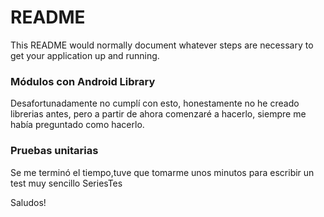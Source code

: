 # README #

This README would normally document whatever steps are necessary to get your application up and running.

### Módulos con Android Library ###
Desafortunadamente no cumplí con esto, honestamente no he creado librerias antes, 
pero a partir de ahora comenzaré a hacerlo, siempre me había preguntado como hacerlo. 

### Pruebas unitarias ###
Se me terminó el tiempo,tuve que tomarme unos minutos para escribir un test muy sencillo SeriesTes

Saludos!

